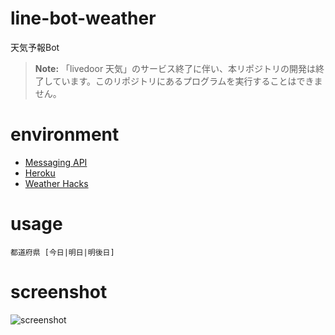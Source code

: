 # line-bot-weather

天気予報Bot

> **Note:** 「livedoor 天気」のサービス終了に伴い、本リポジトリの開発は終了しています。このリポジトリにあるプログラムを実行することはできません。

# environment

- [Messaging API](https://developers.line.biz/ja/docs/messaging-api/overview/)
- [Heroku](https://jp.heroku.com/)
- [Weather Hacks](http://weather.livedoor.com/weather_hacks/)

# usage

```
都道府県 [今日|明日|明後日]
```

# screenshot

![screenshot](https://user-images.githubusercontent.com/47146269/55668973-6e520900-58ac-11e9-955b-35f2c2fe29cd.png)

